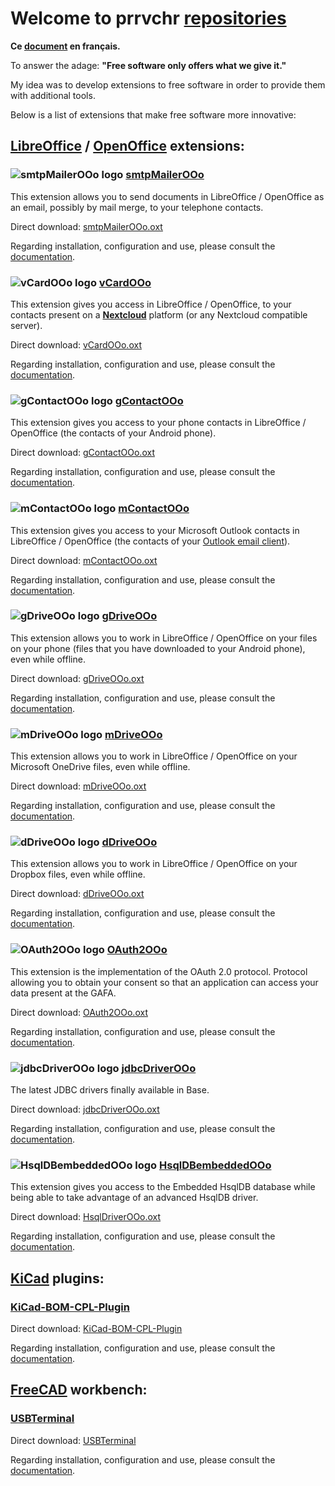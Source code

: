 # Welcome to prrvchr [repositories][1]

**Ce [document][2] en français.**

To answer the adage: **"Free software only offers what we give it."**

My idea was to develop extensions to free software in order to provide them with additional tools.

Below is a list of extensions that make free software more innovative:

## [LibreOffice][3] / [OpenOffice][4] extensions:

### ![smtpMailerOOo logo][5] [smtpMailerOOo][6]

This extension allows you to send documents in LibreOffice / OpenOffice as an email, possibly by mail merge, to your telephone contacts.

Direct download: [smtpMailerOOo.oxt][7]

Regarding installation, configuration and use, please consult the [documentation][8].

### ![vCardOOo logo][9] [vCardOOo][10]

This extension gives you access in LibreOffice / OpenOffice, to your contacts present on a [**Nextcloud**][11] platform (or any Nextcloud compatible server).

Direct download: [vCardOOo.oxt][12]

Regarding installation, configuration and use, please consult the [documentation][13].

### ![gContactOOo logo][14] [gContactOOo][15]

This extension gives you access to your phone contacts in LibreOffice / OpenOffice (the contacts of your Android phone).

Direct download: [gContactOOo.oxt][16]

Regarding installation, configuration and use, please consult the [documentation][17].

### ![mContactOOo logo][18] [mContactOOo][19]

This extension gives you access to your Microsoft Outlook contacts in LibreOffice / OpenOffice (the contacts of your [Outlook email client][20]).

Direct download: [mContactOOo.oxt][21]

Regarding installation, configuration and use, please consult the [documentation][22].

### ![gDriveOOo logo][23] [gDriveOOo][24]

This extension allows you to work in LibreOffice / OpenOffice on your files on your phone (files that you have downloaded to your Android phone), even while offline.

Direct download: [gDriveOOo.oxt][25]

Regarding installation, configuration and use, please consult the [documentation][26].

### ![mDriveOOo logo][27] [mDriveOOo][28]

This extension allows you to work in LibreOffice / OpenOffice on your Microsoft OneDrive files, even while offline.

Direct download: [mDriveOOo.oxt][29]

Regarding installation, configuration and use, please consult the [documentation][30].

### ![dDriveOOo logo][31] [dDriveOOo][32]

This extension allows you to work in LibreOffice / OpenOffice on your Dropbox files, even while offline.

Direct download: [dDriveOOo.oxt][33]

Regarding installation, configuration and use, please consult the [documentation][34].

### ![OAuth2OOo logo][35] [OAuth2OOo][36]

This extension is the implementation of the OAuth 2.0 protocol. Protocol allowing you to obtain your consent so that an application can access your data present at the GAFA.

Direct download: [OAuth2OOo.oxt][37]

Regarding installation, configuration and use, please consult the [documentation][38].

### ![jdbcDriverOOo logo][39] [jdbcDriverOOo][40]

The latest JDBC drivers finally available in Base.

Direct download: [jdbcDriverOOo.oxt][41]

Regarding installation, configuration and use, please consult the [documentation][42].

### ![HsqlDBembeddedOOo logo][43] [HsqlDBembeddedOOo][44]

This extension gives you access to the Embedded HsqlDB database while being able to take advantage of an advanced HsqlDB driver.

Direct download: [HsqlDriverOOo.oxt][45]

Regarding installation, configuration and use, please consult the [documentation][46].

## [KiCad][47] plugins:

### [KiCad-BOM-CPL-Plugin][48]

Direct download: [KiCad-BOM-CPL-Plugin][49]

Regarding installation, configuration and use, please consult the [documentation][50].

## [FreeCAD][51] workbench:

### [USBTerminal][52]

Direct download: [USBTerminal][53]

Regarding installation, configuration and use, please consult the [documentation][54].

[1]: <https://github.com/prrvchr?tab=repositories>
[2]: <https://prrvchr.github.io/README_fr>
[3]: <https://www.libreoffice.org/download/download/>
[4]: <https://www.openoffice.org/download/index.html>
[5]: <https://prrvchr.github.io/smtpMailerOOo/img/smtpMailerOOo.png>
[6]: <https://github.com/prrvchr/smtpMailerOOo/>
[7]: <https://github.com/prrvchr/smtpMailerOOo/raw/master/source/smtpMailerOOo/dist/smtpMailerOOo.oxt>
[8]: <https://prrvchr.github.io/smtpMailerOOo/>
[9]: <https://prrvchr.github.io/vCardOOo/img/vCardOOo.svg>
[10]: <https://github.com/prrvchr/vCardOOo/>
[11]: <https://en.wikipedia.org/wiki/Nextcloud>
[12]: <https://github.com/prrvchr/vCardOOo/raw/main/source/vCardOOo/dist/vCardOOo.oxt>
[13]: <https://prrvchr.github.io/vCardOOo/>
[14]: <https://prrvchr.github.io/gContactOOo/img/gContactOOo.svg>
[15]: <https://github.com/prrvchr/gContactOOo/>
[16]: <https://github.com/prrvchr/gContactOOo/raw/master/source/gContactOOo/dist/gContactOOo.oxt>
[17]: <https://prrvchr.github.io/gContactOOo/>
[18]: <https://prrvchr.github.io/mContactOOo/img/mContactOOo.svg>
[19]: <https://github.com/prrvchr/mContactOOo/>
[20]: <https://outlook.live.com/mail/0/>
[21]: <https://github.com/prrvchr/mContactOOo/raw/main/source/mContactOOo/dist/mContactOOo.oxt>
[22]: <https://prrvchr.github.io/mContactOOo/>
[23]: <https://prrvchr.github.io/gDriveOOo/img/gDriveOOo.svg>
[24]: <https://github.com/prrvchr/gDriveOOo/>
[25]: <https://github.com/prrvchr/gDriveOOo/raw/master/source/gDriveOOo/dist/gDriveOOo.oxt>
[26]: <https://prrvchr.github.io/gDriveOOo/>
[27]: <https://prrvchr.github.io/mDriveOOo/img/mDriveOOo.svg>
[28]: <https://github.com/prrvchr/mDriveOOo/>
[29]: <https://github.com/prrvchr/mDriveOOo/raw/master/source/mDriveOOo/dist/mDriveOOo.oxt>
[30]: <https://prrvchr.github.io/mDriveOOo/>
[31]: <https://prrvchr.github.io/dDriveOOo/img/dDriveOOo.svg>
[32]: <https://github.com/prrvchr/dDriveOOo/>
[33]: <https://github.com/prrvchr/dDriveOOo/raw/master/source/dDriveOOo/dist/dDriveOOo.oxt>
[34]: <https://prrvchr.github.io/dDriveOOo/>
[35]: <https://prrvchr.github.io/OAuth2OOo/img/OAuth2OOo.svg>
[36]: <https://github.com/prrvchr/OAuth2OOo>
[37]: <https://github.com/prrvchr/OAuth2OOo/raw/master/OAuth2OOo.oxt>
[38]: <https://prrvchr.github.io/OAuth2OOo/>
[39]: <https://prrvchr.github.io/jdbcDriverOOo/img/jdbcDriverOOo.svg>
[40]: <https://github.com/prrvchr/jdbcDriverOOo/>
[41]: <https://github.com/prrvchr/jdbcDriverOOo/raw/master/source/jdbcDriverOOo/dist/jdbcDriverOOo.oxt>
[42]: <https://prrvchr.github.io/jdbcDriverOOo/>
[43]: <https://prrvchr.github.io/HsqlDriverOOo/img/HsqlDriverOOo.svg>
[44]: <https://github.com/prrvchr/HsqlDriverOOo>
[45]: <https://github.com/prrvchr/HsqlDriverOOo/raw/master/source/HsqlDriverOOo/dist/HsqlDriverOOo.oxt>
[46]: <https://prrvchr.github.io/HsqlDriverOOo/>
[47]: <https://kicad-pcb.org/download/>
[48]: <https://github.com/prrvchr/KiCad-BOM-CPL-Plugin/>
[49]: <https://github.com/prrvchr/KiCad-BOM-CPL-Plugin/archive/v0.0.5.zip>
[50]: <https://prrvchr.github.io/KiCad-BOM-CPL-Plugin/>
[51]: <https://www.freecadweb.org/downloads.php>
[52]: <https://github.com/prrvchr/USBTerminal/>
[53]: <https://github.com/prrvchr/USBTerminal/archive/v0.7.zip>
[54]: <https://prrvchr.github.io/USBTerminal/>
